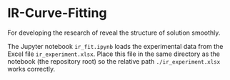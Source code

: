 # IR-Curve-Fitting
For developing the research of reveal the structure of solution smoothly.

The Jupyter notebook `ir_fit.ipynb` loads the experimental data from the
Excel file `ir_experiment.xlsx`. Place this file in the same directory as the
notebook (the repository root) so the relative path `./ir_experiment.xlsx`
works correctly.
